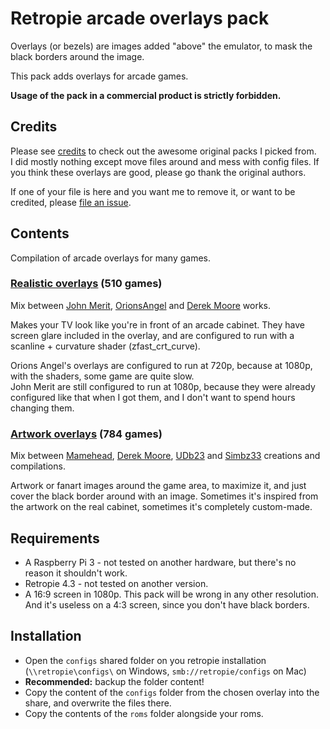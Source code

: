 # Retropie arcade overlays pack

Overlays (or bezels) are images added "above" the emulator, to mask the black borders around the image.

This pack adds overlays for arcade games.

**Usage of the pack in a commercial product is strictly forbidden.**

## Credits

Please see [credits](CREDITS.md) to check out the awesome original packs I picked from.  
I did mostly nothing except move files around and mess with config files. If you think these overlays are good, please go thank the original authors.

If one of your file is here and you want me to remove it, or want to be credited, please [file an issue](https://github.com/cosmo0/retropie-arcade-overlays/issues).

## Contents

Compilation of arcade overlays for many games.

### [Realistic overlays](overlays-realistic/) (510 games)

Mix between [John Merit](https://forums.libretro.com/t/arcade-overlays/4084/), [OrionsAngel](https://www.youtube.com/orionsangel) and [Derek Moore](https://www.youtube.com/user/oldstarscream) works.

Makes your TV look like you're in front of an arcade cabinet. They have screen glare included in the overlay, and are configured to run with a scanline + curvature shader (zfast_crt_curve).

Orions Angel's overlays are configured to run at 720p, because at 1080p, with the shaders, some game are quite slow.  
John Merit are still configured to run at 1080p, because they were already configured like that when I got them, and I don't want to spend hours changing them.

### [Artwork overlays](overlays-artworks/) (784 games)

Mix between [Mamehead](https://forums.libretro.com/t/arcade-overlays/4084/284), [Derek Moore](https://www.youtube.com/user/oldstarscream), [UDb23](https://github.com/UDb23/rpie-ovl) and [Simbz33](https://github.com/simbz33/retropie-overlay) creations and compilations.

Artwork or fanart images around the game area, to maximize it, and just cover the black border around with an image. Sometimes it's inspired from the artwork on the real cabinet, sometimes it's completely custom-made.

## Requirements

- A Raspberry Pi 3 - not tested on another hardware, but there's no reason it shouldn't work.
- Retropie 4.3 - not tested on another version.
- A 16:9 screen in 1080p. This pack will be wrong in any other resolution. And it's useless on a 4:3 screen, since you don't have black borders.

## Installation

- Open the `configs` shared folder on you retropie installation (`\\retropie\configs\` on Windows, `smb://retropie/configs` on Mac)
- **Recommended:** backup the folder content!
- Copy the content of the `configs` folder from the chosen overlay into the share, and overwrite the files there.
- Copy the contents of the `roms` folder alongside your roms.
